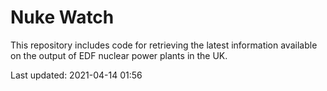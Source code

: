 # Nuke Watch

This repository includes code for retrieving the latest information available on the output of EDF nuclear power plants in the UK.

Last updated: 2021-04-14 01:56
